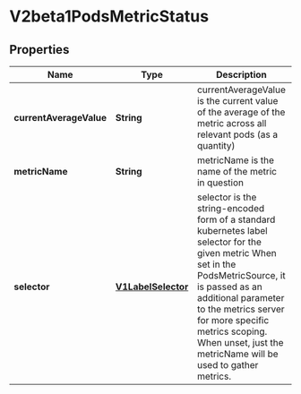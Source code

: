 
# V2beta1PodsMetricStatus

## Properties
Name | Type | Description | Notes
------------ | ------------- | ------------- | -------------
**currentAverageValue** | **String** | currentAverageValue is the current value of the average of the metric across all relevant pods (as a quantity) | 
**metricName** | **String** | metricName is the name of the metric in question | 
**selector** | [**V1LabelSelector**](V1LabelSelector.md) | selector is the string-encoded form of a standard kubernetes label selector for the given metric When set in the PodsMetricSource, it is passed as an additional parameter to the metrics server for more specific metrics scoping. When unset, just the metricName will be used to gather metrics. |  [optional]




